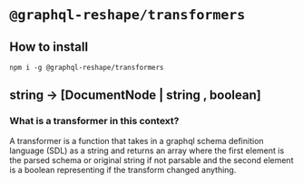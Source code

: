 # `@graphql-reshape/transformers`

## How to install

```
npm i -g @graphql-reshape/transformers
```

## string -> [DocumentNode | string , boolean]

### What is a transformer in this context?

A transformer is a function that takes in a graphql schema definition language (SDL) as a string and returns an array where the first element is the parsed schema or original string if not parsable and the second element is a boolean representing if the transform changed anything.
